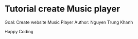 # Tutorial create Music player

Goal: Create website Music Player
Author: Nguyen Trung Khanh

Happy Coding 